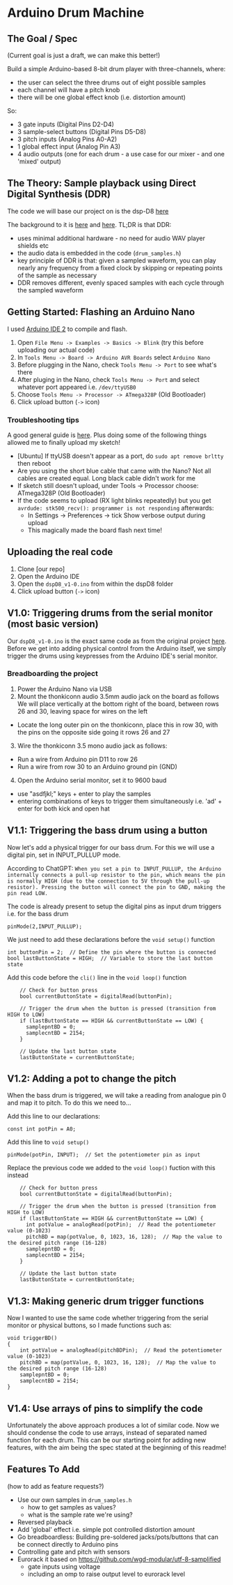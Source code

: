 # Arduino Drum Machine

## The Goal / Spec

(Current goal is just a draft, we can make this better!)

Build a simple Arduino-based 8-bit drum player with three-channels, where:
- the user can select the three drums out of eight possible samples
- each channel will have a pitch knob
- there will be one global effect knob (i.e. distortion amount) 

So:
- 3 gate inputs (Digital Pins D2-D4)
- 3 sample-select buttons (Digital Pins D5-D8)
- 3 pitch inputs (Analog Pins A0-A2)
- 1 global effect input (Analog Pin A3)
- 4 audio outputs (one for each drum - a use case for our mixer - and one 'mixed' output)

## The Theory: Sample playback using Direct Digital Synthesis (DDR)

The code we will base our project on is the dsp-D8 [here](https://github.com/hexagon5un/jan_ostmans_synths)

The background to it is [here](https://hackaday.com/2016/02/23/a-slew-of-open-source-synthesizers/) and [here](https://hackaday.com/2016/02/12/embed-with-elliot-audio-playback-with-direct-digital-synthesis/). TL;DR is that DDR:

- uses minimal additional hardware - no need for audio WAV player shields etc
- the audio data is embedded in the code (`drum_samples.h`)
- key principle of DDR is that: given a sampled waveform, you can play nearly any frequency from a fixed clock by skipping or repeating points of the sample as necessary
- DDR removes different, evenly spaced samples with each cycle through the sampled waveform

## Getting Started: Flashing an Arduino Nano

I used [Arduino IDE 2](https://docs.arduino.cc/software/ide/) to compile and flash. 
1. Open `File Menu -> Examples -> Basics -> Blink` (try this before uploading our actual code)
2. In `Tools Menu -> Board -> Arduino AVR Boards` select `Arduino Nano`
3. Before plugging in the Nano, check `Tools Menu -> Port` to see what's there
4. After pluging in the Nano, check `Tools Menu -> Port` and select whatever port appeared i.e. `/dev/ttyUSB0`
5. Choose `Tools Menu -> Processor -> ATmega328P` (Old Bootloader)
6. Click upload button (`->` icon)

### Troubleshooting tips

A good general guide is [here](https://www.arduino.cc/en/Guide/ArduinoNano). Plus doing some of the following things allowed me to finally upload my sketch!
- [Ubuntu] If ttyUSB doesn't appear as a port, do `sudo apt remove brltty` then reboot
- Are you using the short blue cable that came with the Nano? Not all cables are created equal. Long black cable didn't work for me
- If sketch still doesn't upload, under Tools -> Processor choose:
ATmega328P (Old Bootloader)
- If the code seems to upload (RX light blinks repeatedly) but you get `avrdude: stk500_recv(): programmer is not responding` afterwards:
	- In Settings -> Preferences -> tick Show verbose output during upload
	- This magically made the board flash next time!

## Uploading the real code

1. Clone [our repo]
2. Open the Arduino IDE
3. Open the `dspD8_v1-0.ino` from within the dspD8 folder
4. Click upload button (`->` icon)

## V1.0: Triggering drums from the serial monitor (most basic version)

Our `dspD8_v1-0.ino` is the exact same code as from the original project [here](https://github.com/hexagon5un/jan_ostmans_synths). Before we get into adding physical control from the Arduino itself, we simply trigger the drums using keypresses from the Arduino IDE's serial monitor.

### Breadboarding the project

1. Power the Arduino Nano via USB
2. Mount the thonkiconn audio 3.5mm audio jack on the board as follows
We will place vertically at the bottom right of the board, between rows 26 and 30, leaving space for wires on the left
- Locate the long outer pin on the thonkiconn, place this in row 30, with the pins on the opposite side going it rows 26 and 27
3. Wire the thonkiconn 3.5 mono audio jack as follows:
- Run a wire from Arduino pin D11 to row 26
- Run a wire from row 30 to an Arduino ground pin (GND)
4. Open the Arduino serial monitor, set it to 9600 baud
- use "asdfjkl;" keys + enter to play the samples
- entering combinations of keys to trigger them simultaneously i.e. 'ad' + enter for both kick and open hat

## V1.1: Triggering the bass drum using a button

Now let's add a physical trigger for our bass drum. For this we will use a digital pin, set in INPUT_PULLUP mode.

According to ChatGPT: `When you set a pin to INPUT_PULLUP, the Arduino internally connects a pull-up resistor to the pin, which means the pin is normally HIGH (due to the connection to 5V through the pull-up resistor). Pressing the button will connect the pin to GND, making the pin read LOW.`

The code is already present to setup the digital pins as input drum triggers i.e. for the bass drum

```
pinMode(2,INPUT_PULLUP);
```

We just need to add these declarations before the `void setup()` function
```
int buttonPin = 2;  // Define the pin where the button is connected
bool lastButtonState = HIGH;  // Variable to store the last button state
```

Add this code before the `cli()` line in the `void loop()` function
```
    // Check for button press
    bool currentButtonState = digitalRead(buttonPin);

    // Trigger the drum when the button is pressed (transition from HIGH to LOW)
    if (lastButtonState == HIGH && currentButtonState == LOW) {
      samplepntBD = 0;
      samplecntBD = 2154;
    }

    // Update the last button state
    lastButtonState = currentButtonState;
```

## V1.2: Adding a pot to change the pitch

When the bass drum is triggered, we will take a reading from analogue pin 0 and map it to pitch. To do this we need to...

Add this line to our declarations:
```
const int potPin = A0;
```

Add this line to `void setup()`
```
pinMode(potPin, INPUT);  // Set the potentiometer pin as input
```

Replace the previous code we added to the `void loop()` fuction with this instead
```
    // Check for button press
    bool currentButtonState = digitalRead(buttonPin);

    // Trigger the drum when the button is pressed (transition from HIGH to LOW)
    if (lastButtonState == HIGH && currentButtonState == LOW) {
      int potValue = analogRead(potPin);  // Read the potentiometer value (0-1023)
      pitchBD = map(potValue, 0, 1023, 16, 128);  // Map the value to the desired pitch range (16-128)
      samplepntBD = 0;
      samplecntBD = 2154;
    }

    // Update the last button state
    lastButtonState = currentButtonState;
```

## V1.3: Making generic drum trigger functions

Now I wanted to use the same code whether triggering from the serial monitor or physical buttons, so I made functions such as:

```
void triggerBD()
{
    int potValue = analogRead(pitchBDPin);  // Read the potentiometer value (0-1023)
    pitchBD = map(potValue, 0, 1023, 16, 128);  // Map the value to the desired pitch range (16-128)
    samplepntBD = 0;
    samplecntBD = 2154;
}
```

## V1.4: Use arrays of pins to simplify the code

Unfortunately the above approach produces a lot of similar code. Now we should condense the code to use arrays, instead of separated named function for each drum. This can be our starting point for adding new features, with the aim being the spec stated at the beginning of this readme!

## Features To Add

(how to add as feature requests?)

- Use our own samples in `drum_samples.h`
	- how to get samples as values?
	- what is the sample rate we're using?
- Reversed playback
- Add 'global' effect i.e. simple pot controlled distortion amount
- Go breadboardless: Building pre-soldered jacks/pots/buttons that can be connect directly to Arduino pins
- Controlling gate and pitch with sensors
- Eurorack it based on https://github.com/wgd-modular/utf-8-samplified
	- gate inputs using voltage
	- including an omp to raise output level to eurorack level